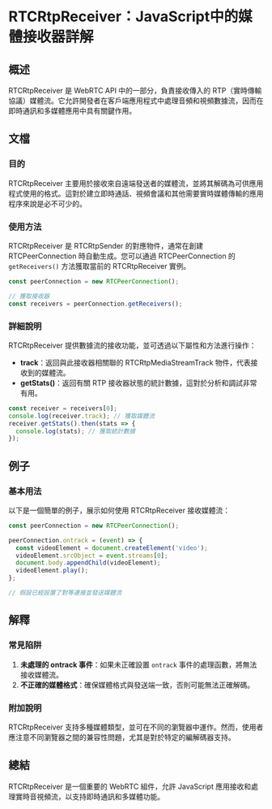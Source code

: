<!--
Meta Description: # RTCRtpReceiver：JavaScript中的媒體接收器詳解 ## 概述 RTCRtpReceiver 是 WebRTC API 中的一部分，負責接收傳入的 RTP（實時傳輸協議）媒體流。它允許開發者在客戶端應用程式中處理音頻和視頻數據流，因而在即時通訊和多媒體應用中具有關鍵作用。 ##...
Meta Keywords: rtcrtpreceiver, const, rtcpeerconnection, javascript, peerconnection
-->

# RTCRtpReceiver：JavaScript中的媒體接收器詳解

## 概述
RTCRtpReceiver 是 WebRTC API 中的一部分，負責接收傳入的 RTP（實時傳輸協議）媒體流。它允許開發者在客戶端應用程式中處理音頻和視頻數據流，因而在即時通訊和多媒體應用中具有關鍵作用。

## 文檔
### 目的
RTCRtpReceiver 主要用於接收來自遠端發送者的媒體流，並將其解碼為可供應用程式使用的格式。這對於建立即時通話、視頻會議和其他需要實時媒體傳輸的應用程序來說是必不可少的。

### 使用方法
RTCRtpReceiver 是 RTCRtpSender 的對應物件，通常在創建 RTCPeerConnection 時自動生成。您可以通過 RTCPeerConnection 的 `getReceivers()` 方法獲取當前的 RTCRtpReceiver 實例。

```javascript
const peerConnection = new RTCPeerConnection();

// 獲取接收器
const receivers = peerConnection.getReceivers();
```

### 詳細說明
RTCRtpReceiver 提供數據流的接收功能，並可透過以下屬性和方法進行操作：

- **track**：返回與此接收器相關聯的 RTCRtpMediaStreamTrack 物件，代表接收到的媒體流。
- **getStats()**：返回有關 RTP 接收器狀態的統計數據，這對於分析和調試非常有用。

```javascript
const receiver = receivers[0];
console.log(receiver.track); // 獲取媒體流
receiver.getStats().then(stats => {
  console.log(stats); // 獲取統計數據
});
```

## 例子
### 基本用法
以下是一個簡單的例子，展示如何使用 RTCRtpReceiver 接收媒體流：

```javascript
const peerConnection = new RTCPeerConnection();

peerConnection.ontrack = (event) => {
  const videoElement = document.createElement('video');
  videoElement.srcObject = event.streams[0];
  document.body.appendChild(videoElement);
  videoElement.play();
};

// 假設已經設置了對等連接並發送媒體流
```

## 解釋
### 常見陷阱
1. **未處理的 ontrack 事件**：如果未正確設置 `ontrack` 事件的處理函數，將無法接收媒體流。
2. **不正確的媒體格式**：確保媒體格式與發送端一致，否則可能無法正確解碼。

### 附加說明
RTCRtpReceiver 支持多種媒體類型，並可在不同的瀏覽器中運作。然而，使用者應注意不同瀏覽器之間的兼容性問題，尤其是對於特定的編解碼器支持。

## 總結
RTCRtpReceiver 是一個重要的 WebRTC 組件，允許 JavaScript 應用接收和處理實時音視頻流，以支持即時通訊和多媒體功能。